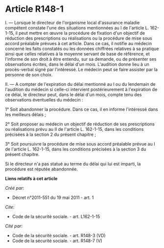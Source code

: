 # Article R148-1

I. ― Lorsque le directeur de l'organisme local d'assurance maladie compétent constate l'une des situations mentionnées au I
de l'article L. 162-1-15, il peut mettre en œuvre la procédure de fixation d'un objectif de réduction des prescriptions ou
réalisations ou la procédure de mise sous accord préalable prévues à cet article. Dans ce cas, il notifie au médecin concerné
les faits constatés ou les données chiffrées relatives à sa pratique ainsi que celles relatives à la moyenne servant de base
de référence, et l'informe de son droit à être entendu, sur sa demande, ou de présenter ses observations écrites, dans le
délai d'un mois. L'audition donne lieu à un procès-verbal signé par l'intéressé. Le médecin peut se faire assister par la
personne de son choix. 

II. ― A compter de l'expiration du délai mentionné au I ou du lendemain de l'audition du médecin si celle-ci intervient
postérieurement à l'expiration de ce délai, le directeur peut, dans le délai d'un mois, compte tenu des observations
éventuelles du médecin : 

1° Soit abandonner la procédure. Dans ce cas, il en informe l'intéressé dans les meilleurs délais ; 

2° Soit proposer au médecin un objectif de réduction de ses prescriptions ou réalisations prévu au II de l'article L.
162-1-15, dans les conditions précisées à la section 2 du présent chapitre ; 

3° Soit poursuivre la procédure de mise sous accord préalable prévue au I de l'article L. 162-1-15, dans les conditions
précisées à la section 3 du présent chapitre. 

Si le directeur n'a pas statué au terme du délai qui lui est imparti, la procédure est réputée abandonnée.

**Liens relatifs à cet article**

_Créé par_:

  - Décret n°2011-551 du 19 mai 2011 - art. 1

_Cite_:

  - Code de la sécurité sociale. - art. L162-1-15

_Cité par_:

  - Code de la sécurité sociale. - art. R148-3 (VD)
  - Code de la sécurité sociale. - art. R148-7 (V)
